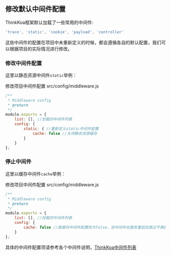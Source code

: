 ## 修改默认中间件配置

ThinkKoa框架默认加载了一些常用的中间件:

```js
'trace', 'static', 'cookie', 'payload', 'controller'
```
这些中间件的配置在项目中未重新定义的时候，都会遵循各自的默认配置，我们可以根据项目的实际情况进行修改。

### 修改中间件配置
这里以静态资源中间件`static`举例： 

修改项目中间件配置  src/config/middleware.js

```js
/**
 * Middleware config
 * @return
 */
module.exports = {
    list: [], //加载的中间件列表
    config: {
        static: { //重新定义static中间件配置
            cache: false //关闭静态资源缓存
        }
    }
};

```

### 停止中间件
这里以缓存中间件`cache`举例： 

修改项目中间件配置  src/config/middleware.js

```js
/**
 * Middleware config
 * @return
 */
module.exports = {
    list: [], //加载的中间件列表
    config: {
        cache: false //直接将中间件配置改为false，该中间件在服务重启后跳过不再执行
    }
};

```

具体的中间件配置项请参考各个中间件说明，[ThinkKoa中间件列表](/doc/plugin.jhtml)